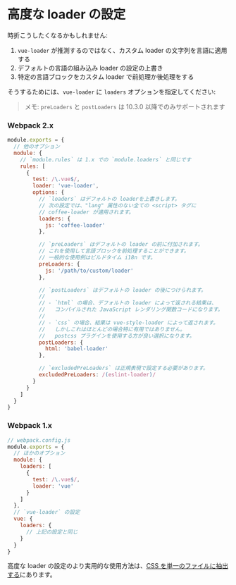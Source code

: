 # 高度な loader の設定

時折こうしたくなるかもしれません:

1. `vue-loader` が推測するのではなく、カスタム loader の文字列を言語に適用する
2. デフォルトの言語の組み込み loader の設定の上書き
3. 特定の言語ブロックをカスタム loader で前処理か後処理をする

そうするためには、`vue-loader` に `loaders` オプションを指定してください:

> メモ: `preLoaders` と `postLoaders` は 10.3.0 以降でのみサポートされます

### Webpack 2.x

``` js
module.exports = {
  // 他のオプション
  module: {
    // `module.rules` は 1.x での `module.loaders` と同じです
    rules: [
      {
        test: /\.vue$/,
        loader: 'vue-loader',
        options: {
          // `loaders` はデフォルトの loaderを上書きします。
          // 次の設定では、"lang" 属性のない全ての <script> タグに
          // coffee-loader が適用されます。
          loaders: {
            js: 'coffee-loader'
          },

          // `preLoaders` はデフォルトの loader の前に付加されます。
          // これを使用して言語ブロックを前処理することができます。
          // 一般的な使用例はビルドタイム i18n です。
          preLoaders: {
            js: '/path/to/custom/loader'
          },

          // `postLoaders` はデフォルトの loader の後につけられます。
          //
          // - `html` の場合、デフォルトの loader によって返される結果は、
          //   コンパイルされた JavaScript レンダリング関数コードになります。
          //
          // - `css` の場合、結果は vue-style-loader によって返されます。
          //   しかしこれはほとんどの場合特に有用ではありません。
          //   postcss プラグインを使用する方が良い選択になります。
          postLoaders: {
            html: 'babel-loader'
          },

          // `excludedPreLoaders` は正規表現で設定する必要があります。
          excludedPreLoaders: /(eslint-loader)/
        }
      }
    ]
  }
}
```

### Webpack 1.x

``` js
// webpack.config.js
module.exports = {
  // ほかのオプション
  module: {
    loaders: [
      {
        test: /\.vue$/,
        loader: 'vue'
      }
    ]
  },
  // `vue-loader` の設定
  vue: {
    loaders: {
      // 上記の設定と同じ
    }
  }
}
```

高度な loader の設定のより実用的な使用方法は、[CSS を単一のファイルに抽出する](./expression-css.md)にあります。
